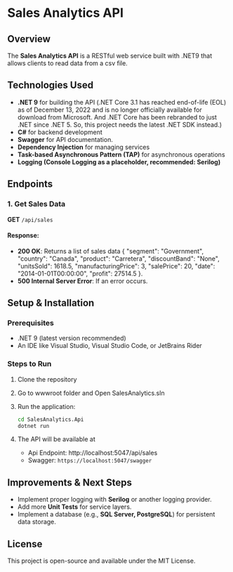 # Sales Analytics API

## Overview
The **Sales Analytics API** is a RESTful web service built with .NET9 that allows clients to read data from a csv file. 
## Technologies Used
- **.NET 9** for building the API (.NET Core 3.1 has reached end-of-life (EOL) as of December 13, 2022 and is no longer officially available for download from Microsoft. And .NET Core has been rebranded to just .NET since .NET 5. So, this project needs the latest .NET SDK instead.)
- **C#** for backend development
- **Swagger** for API documentation.
- **Dependency Injection** for managing services
- **Task-based Asynchronous Pattern (TAP)** for asynchronous operations
- **Logging (Console Logging as a placeholder, recommended: Serilog)**

## Endpoints

### 1. Get Sales Data
**GET** `/api/sales`
#### Response:
- **200 OK**: Returns a list of sales data {
  "segment": "Government",
  "country": "Canada",
  "product": "Carretera",
  "discountBand": "None",
  "unitsSold": 1618.5,
  "manufacturingPrice": 3,
  "salePrice": 20,
  "date": "2014-01-01T00:00:00",
  "profit": 27514.5
  }.
- **500 Internal Server Error**: If an error occurs.

## Setup & Installation

### Prerequisites
- .NET 9 (latest version recommended)
- An IDE like Visual Studio, Visual Studio Code, or JetBrains Rider

### Steps to Run
1. Clone the repository
   
2. Go to wwwroot folder and Open SalesAnalytics.sln 

3. Run the application:
   ```sh
   cd SalesAnalytics.Api
   dotnet run
   ```
5. The API will be available at 
   - Api Endpoint: http://localhost:5047/api/sales
   - Swagger: `https://localhost:5047/swagger`

## Improvements & Next Steps
- Implement proper logging with **Serilog** or another logging provider.
- Add more **Unit Tests** for service layers.
- Implement a database (e.g., **SQL Server, PostgreSQL**) for persistent data storage.

## License
This project is open-source and available under the MIT License.
